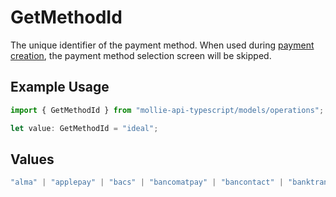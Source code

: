 # GetMethodId

The unique identifier of the payment method. When used during [payment creation](create-payment), the payment
method selection screen will be skipped.

## Example Usage

```typescript
import { GetMethodId } from "mollie-api-typescript/models/operations";

let value: GetMethodId = "ideal";
```

## Values

```typescript
"alma" | "applepay" | "bacs" | "bancomatpay" | "bancontact" | "banktransfer" | "belfius" | "billie" | "blik" | "creditcard" | "directdebit" | "eps" | "giftcard" | "ideal" | "in3" | "kbc" | "klarna" | "klarnapaylater" | "klarnapaynow" | "klarnasliceit" | "mybank" | "paypal" | "paysafecard" | "przelewy24" | "riverty" | "satispay" | "swish" | "trustly" | "twint" | "voucher"
```